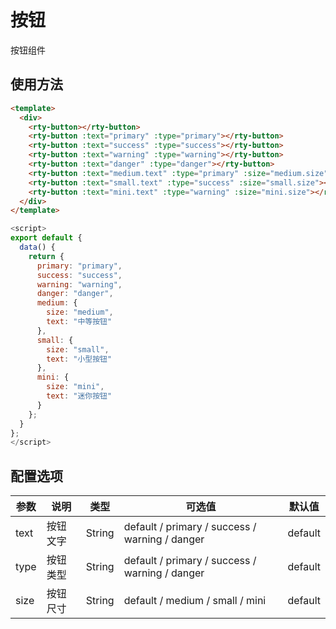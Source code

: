 # 按钮
按钮组件

## 使用方法
``` html
<template>
  <div>
    <rty-button></rty-button>
    <rty-button :text="primary" :type="primary"></rty-button>
    <rty-button :text="success" :type="success"></rty-button>
    <rty-button :text="warning" :type="warning"></rty-button>
    <rty-button :text="danger" :type="danger"></rty-button>
    <rty-button :text="medium.text" :type="primary" :size="medium.size"></rty-button>
    <rty-button :text="small.text" :type="success" :size="small.size"></rty-button>
    <rty-button :text="mini.text" :type="warning" :size="mini.size"></rty-button>
  </div>
</template>
```
``` js
<script>
export default {
  data() {
    return {
      primary: "primary",
      success: "success",
      warning: "warning",
      danger: "danger",
      medium: {
        size: "medium",
        text: "中等按钮"
      },
      small: {
        size: "small",
        text: "小型按钮"
      },
      mini: {
        size: "mini",
        text: "迷你按钮"
      }
    };
  }
};
</script>
```

## 配置选项
| 参数 | 说明 | 类型 | 可选值 | 默认值 |
|-|-|-|-|-|
| text | 按钮文字 | String | default / primary / success / warning / danger | default |
| type | 按钮类型 | String | default / primary / success / warning / danger | default |
| size | 按钮尺寸 | String | default / medium / small / mini | default |